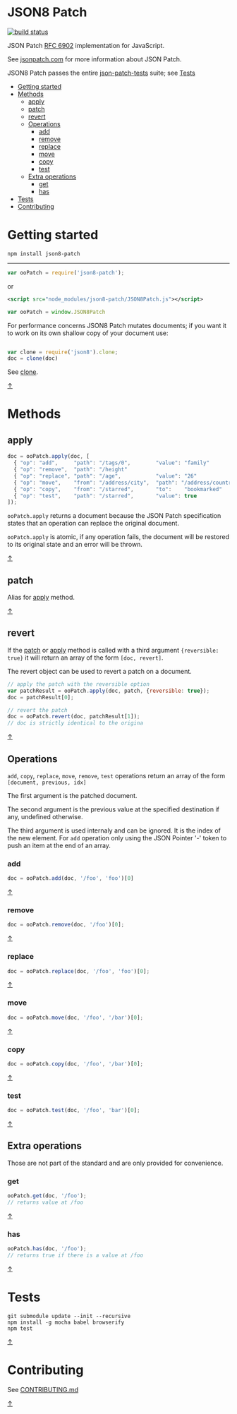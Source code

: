 JSON8 Patch
===========

[![build status](https://img.shields.io/travis/JSON8/patch.svg?style=flat-square)](https://travis-ci.org/JSON8/patch)

JSON Patch [RFC 6902](http://tools.ietf.org/html/rfc6902) implementation for JavaScript.

See [jsonpatch.com](http://jsonpatch.com) for more information about JSON Patch.

JSON8 Patch passes the entire [json-patch-tests](https://github.com/json-patch/json-patch-tests) suite; see [Tests](#tests)

* [Getting started](#getting-started)
* [Methods](#methods)
  * [apply](#apply)
  * [patch](#patch)
  * [revert](#revert)
  * [Operations](#operations)
    * [add](#add)
    * [remove](#remove)
    * [replace](#replace)
    * [move](#move)
    * [copy](#copy)
    * [test](#test)
  * [Extra operations](#extra-operations)
    * [get](#get)
    * [has](#has)
* [Tests](#tests)
* [Contributing](#contributing)

# Getting started

```npm install json8-patch```

----

```javascript
var ooPatch = require('json8-patch');
```

or

```xml
<script src="node_modules/json8-patch/JSON8Patch.js"></script>
```
```javascript
var ooPatch = window.JSON8Patch
```

For performance concerns JSON8 Patch mutates documents; if you want it to work on its own shallow copy of your document use:

```javascript

var clone = require('json8').clone;
doc = clone(doc)
```

See [clone](https://github.com/JSON8/JSON8#clone).

[↑](#json8-pointer)

# Methods

## apply

```javascript
doc = ooPatch.apply(doc, [
  { "op": "add",     "path": "/tags/0",        "value": "family"          },
  { "op": "remove",  "path": "/height"                                    },
  { "op": "replace", "path": "/age",           "value": "26"              },
  { "op": "move",    "from": "/address/city",  "path": "/address/country" },
  { "op": "copy",    "from": "/starred",       "to":    "bookmarked"      },
  { "op": "test",    "path": "/starred",       "value": true              }
]);
```

```ooPatch.apply``` returns a document because the JSON Patch specification states that an operation can replace the original document.

```ooPatch.apply``` is atomic, if any operation fails, the document will be restored to its original state and an error will be thrown.

[↑](#json8-patch)

## patch

Alias for [apply](#apply) method.

[↑](#json8-patch)

## revert

If the [patch](#patch) or [apply](#apply) method is called with a third argument ```{reversible: true}``` it will return an array of the form ```[doc, revert]```.

The revert object can be used to revert a patch on a document.

```javascript
// apply the patch with the reversible option
var patchResult = ooPatch.apply(doc, patch, {reversible: true});
doc = patchResult[0];

// revert the patch
doc = ooPatch.revert(doc, patchResult[1]);
// doc is strictly identical to the origina
```

[↑](#json8-patch)

## Operations

```add```, ```copy```, ```replace```, ```move```, ```remove```, ```test``` operations return an array of the form ```[document, previous, idx]```

The first argument is the patched document.

The second argument is the previous value at the specified destination if any, undefined otherwise.

The third argument is used internaly and can be ignored. It is the index of the new element. For ```add``` operation only using the JSON Pointer '-' token to push an item at the end of an array.

### add
```javascript
doc = ooPatch.add(doc, '/foo', 'foo')[0]
```

[↑](#json8-patch)

### remove
```javascript
doc = ooPatch.remove(doc, '/foo')[0];
```

[↑](#json8-patch)

### replace
```javascript
doc = ooPatch.replace(doc, '/foo', 'foo')[0];
```

[↑](#json8-patch)

### move
```javascript
doc = ooPatch.move(doc, '/foo', '/bar')[0];
```

[↑](#json8-patch)

### copy
```javascript
doc = ooPatch.copy(doc, '/foo', '/bar')[0];
```

[↑](#json8-patch)

### test
```javascript
doc = ooPatch.test(doc, '/foo', 'bar')[0];
```

[↑](#json8-patch)

## Extra operations

Those are not part of the standard and are only provided for convenience.

### get
```javascript
ooPatch.get(doc, '/foo');
// returns value at /foo
```

[↑](#json8-patch)

### has
```javascript
ooPatch.has(doc, '/foo');
// returns true if there is a value at /foo
```

[↑](#json8-patch)

# Tests

```
git submodule update --init --recursive
npm install -g mocha babel browserify
npm test
```

[↑](#json8-patch)

# Contributing

See [CONTRIBUTING.md](https://github.com/JSON8/patch/blob/master/CONTRIBUTING.md)

[↑](#json8-patch)
